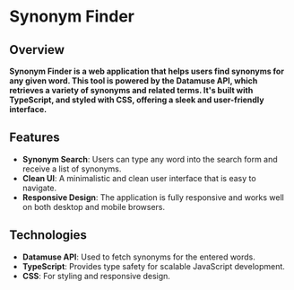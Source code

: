 # Synonym Finder

## Overview

**Synonym Finder is a web application that helps users find synonyms for any given word. This tool is powered by the Datamuse API, which retrieves a variety of synonyms and related terms. It's built with TypeScript, and styled with CSS, offering a sleek and user-friendly interface.**

## Features

- **Synonym Search**: Users can type any word into the search form and receive a list of synonyms.
- **Clean UI**: A minimalistic and clean user interface that is easy to navigate.
- **Responsive Design**: The application is fully responsive and works well on both desktop and mobile browsers.

## Technologies

- **Datamuse API**: Used to fetch synonyms for the entered words.
- **TypeScript**: Provides type safety for scalable JavaScript development.
- **CSS**: For styling and responsive design.

